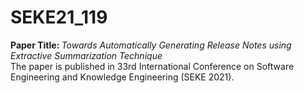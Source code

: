 # SEKE21_119 
<b>Paper Title: </b> <i>Towards Automatically Generating Release Notes using Extractive Summarization Technique</i> <br>
The paper is published in 33rd International Conference on Software Engineering and Knowledge Engineering (SEKE 2021).
